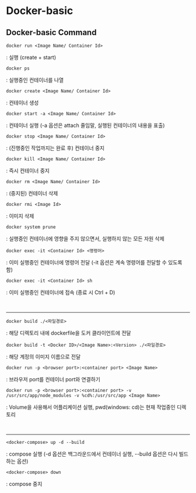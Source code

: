 # Docker-basic
## Docker-basic Command

    docker run <Image Name/ Container Id>
: 실행 (create + start)

    docker ps
: 실행중인 컨테이너를 나열

    docker create <Image Name/ Container Id>
: 컨테이너 생성

    docker start -a <Image Name/ Container Id>
: 컨테이너 실행 (-a 옵션은 attach 줄임말, 실행된 컨테이너의 내용을 표출)

    docker stop <Image Name/ Container Id>
: (진행중인 작업까지는 완료 후) 컨테이너 중지

    docker kill <Image Name/ Container Id>
: 즉시 컨테이너 중지

    docker rm <Image Name/ Container Id>
: (중지된) 컨테이너 삭제

    docker rmi <Image Id>
: 이미지 삭제

    docker system prune
: 실행중인 컨테이너에 영향을 주지 않으면서, 실행하지 않는 모든 자원 삭제

    docker exec -it <Container Id> <명령어>
: 이미 실행중인 컨테이너에 명령어 전달 (-it 옵션은 계속 명령어를 전달할 수 있도록 함)

    docker exec -it <Container Id> sh
: 이미 실행중인 컨테이너에 접속 (종료 시 Ctrl + D)

<br/>
<hr/>

    docker build ./<파일경로>
: 해당 디렉토리 내에 dockerfile을 도커 클라이언트에 전달

    docker build -t <Docker ID>/<Image Name>:<Version> ./<파일경로>
: 해당 계정의 이미지 이름으로 전달

    docker run -p <browser port>:<container port> <Image Name>
: 브라우저 port를 컨테이너 port와 연결하기

    docker run -p <browser port>:<container port> -v /usr/src/app/node_modules -v %cd%:/usr/src/app <Image Name>
: Volume을 사용해서 어플리케이션 실행, pwd(windows: cd)는 현재 작업중인 디렉토리

<br/>
<hr/>

    <docker-compose> up -d --build
: compose 실행 (-d 옵션은 백그라운드에서 컨테이너 실행, --build 옵션은 다시 빌드하는 옵션)

    <docker-compose> down
: compose 중지
